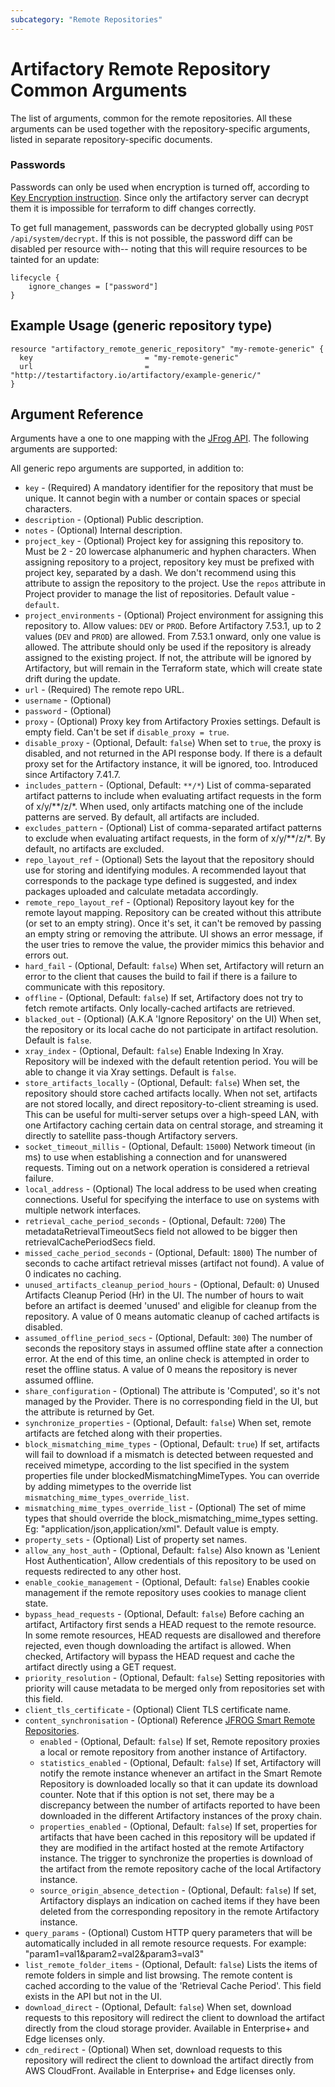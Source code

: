 ```yaml
---
subcategory: "Remote Repositories"
---
```

# Artifactory Remote Repository Common Arguments

The list of arguments, common for the remote repositories. All these arguments can be used together with the
repository-specific arguments, listed in separate repository-specific documents.  

### Passwords
Passwords can only be used when encryption is turned off, according to [Key Encryption instruction](https://www.jfrog.com/confluence/display/RTF/Artifactory+Key+Encryption).
Since only the artifactory server can decrypt them it is impossible for terraform to diff changes correctly.

To get full management, passwords can be decrypted globally using `POST /api/system/decrypt`. If this is not possible,
the password diff can be disabled per resource with-- noting that this will require resources to be tainted for an update:

```hcl
lifecycle {
    ignore_changes = ["password"]
}
```

## Example Usage (generic repository type)

```hcl
resource "artifactory_remote_generic_repository" "my-remote-generic" {
  key                         = "my-remote-generic"
  url                         = "http://testartifactory.io/artifactory/example-generic/"
}
```

## Argument Reference

Arguments have a one to one mapping with the [JFrog API](https://www.jfrog.com/confluence/display/RTF/Repository+Configuration+JSON).
The following arguments are supported:

All generic repo arguments are supported, in addition to:
* `key` - (Required) A mandatory identifier for the repository that must be unique. It cannot begin with a number or contain spaces or special characters.
* `description` - (Optional) Public description.
* `notes` - (Optional) Internal description.
* `project_key` - (Optional) Project key for assigning this repository to. Must be 2 - 20 lowercase alphanumeric and hyphen characters.
  When assigning repository to a project, repository key must be prefixed with project key, separated by a dash.
  We don't recommend using this attribute to assign the repository to the project. Use the `repos` attribute in Project provider
  to manage the list of repositories. Default value - `default`.
* `project_environments` - (Optional) Project environment for assigning this repository to. Allow values: `DEV` or `PROD`.
  Before Artifactory 7.53.1, up to 2 values (`DEV` and `PROD`) are allowed. From 7.53.1 onward, only one value is allowed.
  The attribute should only be used if the repository is already assigned to the existing project.
  If not, the attribute will be ignored by Artifactory, but will remain in the Terraform state, which will create state
  drift during the update.
* `url` - (Required) The remote repo URL.
* `username` - (Optional)
* `password` - (Optional)
* `proxy` - (Optional) Proxy key from Artifactory Proxies settings. Default is empty field. Can't be set if `disable_proxy = true`.
* `disable_proxy` - (Optional, Default: `false`) When set to `true`, the proxy is disabled, and not returned in the API response body. If there is a default proxy set for the Artifactory instance, it will be ignored, too. Introduced since Artifactory 7.41.7.
* `includes_pattern` - (Optional, Default: `**/*`) List of comma-separated artifact patterns to include when evaluating artifact requests in the form of x/y/**/z/*. When used, only artifacts matching one of the include patterns are served. By default, all artifacts are included.
* `excludes_pattern` - (Optional) List of comma-separated artifact patterns to exclude when evaluating artifact requests, in the form of x/y/**/z/*. By default, no artifacts are excluded.
* `repo_layout_ref` - (Optional) Sets the layout that the repository should use for storing and identifying modules. A recommended layout that corresponds to the package type defined is suggested, and index packages uploaded and calculate metadata accordingly.
* `remote_repo_layout_ref` - (Optional) Repository layout key for the remote layout mapping. Repository can be created without this attribute (or set to an empty string). Once it's set, it can't be removed by passing an empty string or removing the attribute. UI shows an error message, if the user tries to remove the value, the provider mimics this behavior and errors out.
* `hard_fail` - (Optional, Default: `false`) When set, Artifactory will return an error to the client that causes the build to fail if there is a failure to communicate with this repository.
* `offline` - (Optional, Default: `false`) If set, Artifactory does not try to fetch remote artifacts. Only locally-cached artifacts are retrieved.
* `blacked_out` - (Optional) (A.K.A 'Ignore Repository' on the UI) When set, the repository or its local cache do not participate in artifact resolution. Default is `false`.
* `xray_index` - (Optional, Default: `false`) Enable Indexing In Xray. Repository will be indexed with the default retention period. You will be able to change it via Xray settings.  Default is `false`.
* `store_artifacts_locally` - (Optional, Default: `false`) When set, the repository should store cached artifacts locally. When not set, artifacts are not stored locally, and direct repository-to-client streaming is used. This can be useful for multi-server setups over a high-speed LAN, with one Artifactory caching certain data on central storage, and streaming it directly to satellite pass-though Artifactory servers.
* `socket_timeout_millis` - (Optional, Default: `15000`) Network timeout (in ms) to use when establishing a connection and for unanswered requests. Timing out on a network operation is considered a retrieval failure.
* `local_address` - (Optional) The local address to be used when creating connections. Useful for specifying the interface to use on systems with multiple network interfaces.
* `retrieval_cache_period_seconds` - (Optional, Default: `7200`) The metadataRetrievalTimeoutSecs field not allowed to be bigger then retrievalCachePeriodSecs field.
* `missed_cache_period_seconds` - (Optional, Default: `1800`) The number of seconds to cache artifact retrieval misses (artifact not found). A value of 0 indicates no caching.
* `unused_artifacts_cleanup_period_hours` - (Optional, Default: `0`) Unused Artifacts Cleanup Period (Hr) in the UI. The number of hours to wait before an artifact is deemed 'unused' and eligible for cleanup from the repository. A value of 0 means automatic cleanup of cached artifacts is disabled.
* `assumed_offline_period_secs` - (Optional, Default: `300`) The number of seconds the repository stays in assumed offline state after a connection error. At the end of this time, an online check is attempted in order to reset the offline status. A value of 0 means the repository is never assumed offline.
* `share_configuration` - (Optional) The attribute is 'Computed', so it's not managed by the Provider. There is no corresponding field in the UI, but the attribute is returned by Get.
* `synchronize_properties` - (Optional, Default: `false`) When set, remote artifacts are fetched along with their properties.
* `block_mismatching_mime_types` - (Optional, Default: `true`) If set, artifacts will fail to download if a mismatch is detected between requested and received mimetype, according to the list specified in the system properties file under blockedMismatchingMimeTypes. You can override by adding mimetypes to the override list `mismatching_mime_types_override_list`.
* `mismatching_mime_types_override_list` - (Optional) The set of mime types that should override the block_mismatching_mime_types setting. Eg: "application/json,application/xml". Default value is empty.
* `property_sets` - (Optional) List of property set names.
* `allow_any_host_auth` - (Optional, Default: `false`) Also known as 'Lenient Host Authentication', Allow credentials of this repository to be used on requests redirected to any other host.
* `enable_cookie_management` - (Optional, Default: `false`) Enables cookie management if the remote repository uses cookies to manage client state.
* `bypass_head_requests` - (Optional, Default: `false`) Before caching an artifact, Artifactory first sends a HEAD request to the remote resource. In some remote resources, HEAD requests are disallowed and therefore rejected, even though downloading the artifact is allowed. When checked, Artifactory will bypass the HEAD request and cache the artifact directly using a GET request.
* `priority_resolution` - (Optional, Default: `false`) Setting repositories with priority will cause metadata to be merged only from repositories set with this field.
* `client_tls_certificate` - (Optional) Client TLS certificate name.
* `content_synchronisation` - (Optional) Reference [JFROG Smart Remote Repositories](https://www.jfrog.com/confluence/display/JFROG/Smart+Remote+Repositories).
  * `enabled` - (Optional, Default: `false`) If set, Remote repository proxies a local or remote repository from another instance of Artifactory.
  * `statistics_enabled` - (Optional, Default: `false`) If set, Artifactory will notify the remote instance whenever an artifact in the Smart Remote Repository is downloaded locally so that it can update its download counter. Note that if this option is not set, there may be a discrepancy between the number of artifacts reported to have been downloaded in the different Artifactory instances of the proxy chain.
  * `properties_enabled` - (Optional, Default: `false`) If set, properties for artifacts that have been cached in this repository will be updated if they are modified in the artifact hosted at the remote Artifactory instance. The trigger to synchronize the properties is download of the artifact from the remote repository cache of the local Artifactory instance.
  * `source_origin_absence_detection` - (Optional, Default: `false`) If set, Artifactory displays an indication on cached items if they have been deleted from the corresponding repository in the remote Artifactory instance.
* `query_params` - (Optional) Custom HTTP query parameters that will be automatically included in all remote resource requests. For example: "param1=val1&param2=val2&param3=val3"
* `list_remote_folder_items` - (Optional, Default: `false`) Lists the items of remote folders in simple and list browsing. The remote content is cached according to the value of the 'Retrieval Cache Period'. This field exists in the API but not in the UI.
* `download_direct` - (Optional, Default: `false`) When set, download requests to this repository will redirect the client to download 
the artifact directly from the cloud storage provider. Available in Enterprise+ and Edge licenses only.
* `cdn_redirect` - (Optional) When set, download requests to this repository will redirect the client to download
the artifact directly from AWS CloudFront. Available in Enterprise+ and Edge licenses only.
